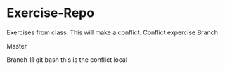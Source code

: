 # Exercise-Repo
Exercises from class.
This will make a conflict.
Conflict expercise
Branch

Master

Branch 11
git bash
this is the conflict local